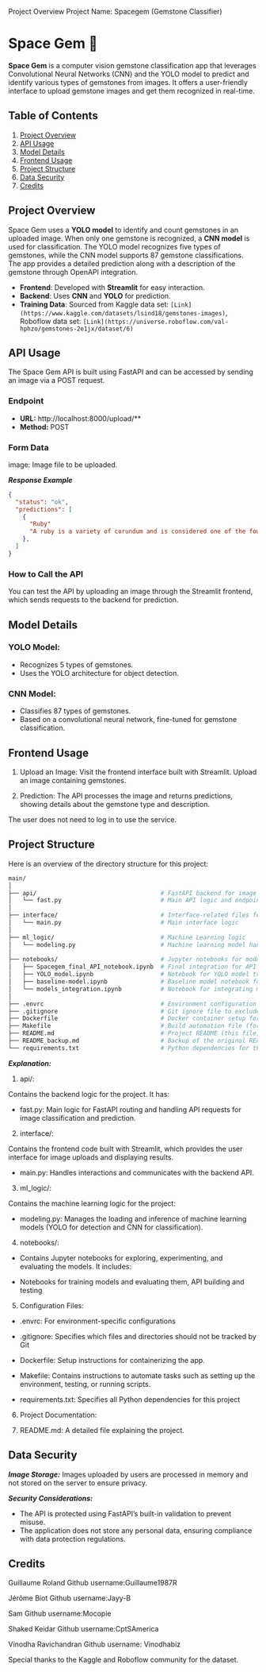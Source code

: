 Project Overview
Project Name: Spacegem (Gemstone Classifier)

# Space Gem 🚀
**Space Gem** is a computer vision gemstone classification app that leverages Convolutional Neural Networks (CNN) and the YOLO model to predict and identify various types of gemstones from images. It offers a user-friendly interface to upload gemstone images and get them recognized in real-time.


## Table of Contents

1. [Project Overview](#project-overview)
2. [API Usage](#api-usage)
3. [Model Details](#model-details)
4. [Frontend Usage](#frontend-usage)
5. [Project Structure](#project-structure)
6. [Data Security](#data-security)
7. [Credits](#credits)

## Project Overview

Space Gem uses a **YOLO model** to identify and count gemstones in an uploaded image. When only one gemstone is recognized, a **CNN model** is used for classification. The YOLO model recognizes five types of gemstones, while the CNN model supports 87 gemstone classifications. The app provides a detailed prediction along with a description of the gemstone through OpenAPI integration.

- **Frontend**: Developed with **Streamlit** for easy interaction.
- **Backend**: Uses **CNN** and **YOLO** for prediction.
- **Training Data**:
    Sourced from Kaggle data set: `[Link](https://www.kaggle.com/datasets/lsind18/gemstones-images)`, Roboflow data set: `[Link](https://universe.roboflow.com/val-hphzo/gemstones-2e1jx/dataset/6)`


## API Usage
The Space Gem API is built using FastAPI and can be accessed by sending an image via a POST request.

### Endpoint
- **URL:** http://localhost:8000/upload/**
- **Method:** POST

### Form Data
image: Image file to be uploaded.

***Response Example***
```json
{
  "status": "ok",
  "predictions": [
    {
      "Ruby"
      "A ruby is a variety of corundum and is considered one of the four precious stones."
    },
  ]
}
```

### How to Call the API
You can test the API by uploading an image through the Streamlit frontend, which sends requests to the backend for prediction.

## Model Details
### YOLO Model:
- Recognizes 5 types of gemstones.
- Uses the YOLO architecture for object detection.

### CNN Model:
- Classifies 87 types of gemstones.
- Based on a convolutional neural network, fine-tuned for gemstone classification.

## Frontend Usage
1. Upload an Image: Visit the frontend interface built with Streamlit. Upload an image containing gemstones.

2. Prediction: The API processes the image and returns predictions, showing details about the gemstone type and description.

The user does not need to log in to use the service.

## Project Structure
Here is an overview of the directory structure for this project:

``` bash
main/
│
├── api/                                   # FastAPI backend for image processing and prediction
│   └── fast.py                            # Main API logic and endpoints
│
├── interface/                             # Interface-related files for handling interactions
│   └── main.py                            # Main interface logic
│
├── ml_logic/                              # Machine Learning logic
│   └── modeling.py                        # Machine learning model handling and inference
│
├── notebooks/                             # Jupyter notebooks for model training and testing
│   ├── Spacegem_final_API_notebook.ipynb  # Final integration for API with models
│   ├── YOLO_model.ipynb                   # Notebook for YOLO model training and evaluation
│   ├── baseline-model.ipynb               # Baseline model notebook for initial experiments
│   └── models_integration.ipynb           # Notebook for integrating multiple models
│
├── .envrc                                 # Environment configuration file
├── .gitignore                             # Git ignore file to exclude unnecessary files
├── Dockerfile                             # Docker container setup for the project
├── Makefile                               # Build automation file (for setting up project tasks)
├── README.md                              # Project README (this file)
├── README_backup.md                       # Backup of the original README file
└── requirements.txt                       # Python dependencies for the project

```
***Explanation:***
1. api/:

Contains the backend logic for the project. It has:

- fast.py: Main logic for FastAPI routing and handling API requests for image classification and prediction.

2. interface/:

Contains the frontend code built with Streamlit, which provides the user interface for image uploads and displaying results.

- main.py: Handles interactions and communicates with the backend API.

3. ml_logic/:

Contains the machine learning logic for the project:

- modeling.py: Manages the loading and inference of machine learning models (YOLO for detection and CNN for classification).

4. notebooks/:

- Contains Jupyter notebooks for exploring, experimenting, and evaluating the models. It includes:

- Notebooks for training models and evaluating them, API building and testing

5. Configuration Files:

- .envrc: For environment-specific configurations

- .gitignore: Specifies which files and directories should not be tracked by Git

- Dockerfile: Setup instructions for containerizing the app.

- Makefile: Contains instructions to automate tasks such as setting up the environment, testing, or running scripts.

- requirements.txt: Specifies all Python dependencies for this project

6. Project Documentation:

7. README.md: A detailed file explaining the project.

## Data Security
***Image Storage:***
Images uploaded by users are processed in memory and not stored on the server to ensure privacy.

***Security Considerations:***
- The API is protected using FastAPI’s built-in validation to prevent misuse.
- The application does not store any personal data, ensuring compliance with data protection regulations.

## Credits
Guillaume Roland
Github username:Guillaume1987R

Jérôme Biot
Github username:Jayy-B

Sam
Github username:Mocopie

Shaked Keidar
Github username:CptSAmerica

Vinodha Ravichandran
Github username: Vinodhabiz

Special thanks to the Kaggle and Roboflow community for the dataset.
